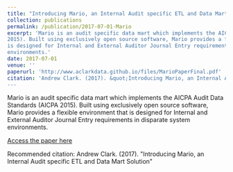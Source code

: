 ```yaml
---
title: "Introducing Mario, an Internal Audit specific ETL and Data Mart Solution"
collection: publications
permalink: /publication/2017-07-01-Mario
excerpt: 'Mario is an audit specific data mart which implements the AICPA Audit Data Standards (AICPA
2015). Built using exclusively open source software, Mario provides a flexible environment that
is designed for Internal and External Auditor Journal Entry requirements in disparate system
environments.'
date: 2017-07-01
venue: ''
paperurl: 'http://www.aclarkdata.github.io/files/MarioPaperFinal.pdf'
citation: 'Andrew Clark. (2017). &quot;Introducing Mario, an Internal Audit specific ETL and Data Mart Solution&quot;
---
```

Mario is an audit specific data mart which implements the AICPA Audit Data Standards (AICPA
2015). Built using exclusively open source software, Mario provides a flexible environment that
is designed for Internal and External Auditor Journal Entry requirements in disparate system
environments.

[Access the paper here](http://www.aclarkdata.github.io/files/MarioPaperFinal.pdf)

Recommended citation: Andrew Clark. (2017). "Introducing Mario, an Internal Audit specific ETL and Data Mart Solution"
